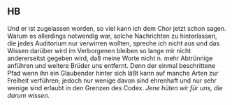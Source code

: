 ## HB
Und er ist zugelassen worden, so viel kann ich dem Chor jetzt schon sagen. Warum es allerdings notwendig war, solche Nachrichten zu hinterlassen, die jedes Auditorium nur verwirren wollten, spreche ich nicht aus und das Wissen darüber wird im Verborgenen bleiben so lange mir nicht andererseitst gegeben wird, daß meine Worte nicht n. mehr Abtrünnige anführen und weitere Brüder uns entfernt. Denn der einmal beschrittene Pfad wenn ihn ein Glaubender hinter sich läßt kann auf manche Arten zur Freiheit verführen; jedoch nur wenige davon sind ehrenhaft und nur sehr wenige sind erlaubt in den Grenzen des Codex. *Jene hüten wir für uns, die darum wissen.*   
